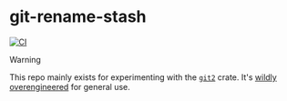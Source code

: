 # git-rename-stash

[![CI](https://github.com/henrytill/git-rename-stash/actions/workflows/ci.yml/badge.svg)](https://github.com/henrytill/git-rename-stash/actions/workflows/ci.yml)

> [!WARNING]
> This repo mainly exists for experimenting with the [`git2`](https://crates.io/crates/git2) crate. It's [wildly overengineered](https://stackoverflow.com/questions/25931026/how-can-i-rename-a-git-stash) for general use.
